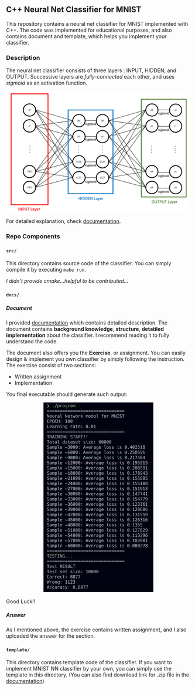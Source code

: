 ## C++ Neural Net Classifier for MNIST

This repository contains a neural net classifier for MNIST implemented with C++. The code was implemented for educational purposes, and also contains document and template, which helps you implement your classifier.

### Description

The neural net classifier consists of three layers : INPUT, HIDDEN, and OUTPUT. Successive layers are *fully-connected* each other, and uses *sigmoid* as an activation function. 

<center><img src="./imgs/overview.png" width="500px"></center>

For detailed explanation, check [documentation](docs/documentation.pdf).

### Repo Components

#### `src/`

This directory contains source code of the classifier. You can simply compile it by executing `make run`. 

*I didn't provide cmake...helpful to be contributed...*

#### `docs/`

##### Document

I provided [documentation](docs/documentation.pdf) which contains detailed description. The document contains **background knowledge**, **structure**, **detatiled implementation** about the classifier. I recommend reading it to fully understand the code. 

The document also offers you the **Exercise**, or assignment. You can easily design & implement you own classifier by simply following the instruction. The exercise consist of two sections:
- Written assignment
- Implementation

You final executable should generate such output:

<center><img src="./imgs/result.png" width="300px"></center>

Good Luck!!

##### Answer

As I mentioned above, the exercise contains written assignment, and I also uploaded the answer for the section.

#### `template/`
This directory contains template code of the classifier. If you want to implement MNIST NN classifier by your own, you can simply use the template in this directory. 
(You can also find download link for .zip file in the [documentation](docs/documentation.pdf))


